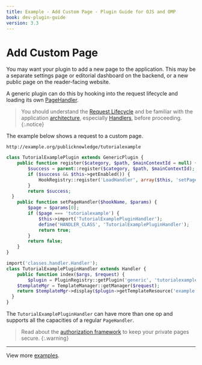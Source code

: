 ```yaml
---
title: Example - Add Custom Page - Plugin Guide for OJS and OMP
book: dev-plugin-guide
version: 3.3
---
```


# Add Custom Page

You may want your plugin to add a new page to the application. This may be a separate settings page or editorial dashboard on the backend, or a new public page on the reader-facing website.

A generic plugin can do this by hooking into the request lifecycle and loading its own [PageHandler](/dev/documentation/en/architecture-handlers).

> You should understand the [Request Lifecycle](/dev/documentation/en/architecture-request) and be familiar with the application [architecture](/dev/documentation/en/architecture), especially [Handlers](/dev/documentation/en/architecture-handlers), before proceeding.
{:.notice}

The example below shows a request to a custom page.

```
http://example.org/publicknowledge/tutorialexample
```

```php
class TutorialExamplePlugin extends GenericPlugin {
	public function register($category, $path, $mainContextId = null) {
		$success = parent::register($category, $path, $mainContextId);
		if ($success && $this->getEnabled()) {
			HookRegistry::register('LoadHandler', array($this, 'setPageHandler'));
		}
		return $success;
  }
	public function setPageHandler($hookName, $params) {
		$page = $params[0];
		if ($page === 'tutorialexample') {
			$this->import('TutorialExamplePluginHandler');
			define('HANDLER_CLASS', 'TutorialExamplePluginHandler');
			return true;
		}
		return false;
	}
}
```

```php
import('classes.handler.Handler');
class TutorialExamplePluginHandler extends Handler {
	public function index($args, $request) {
		$plugin = PluginRegistry::getPlugin('generic', 'tutorialexampleplugin');
    $templateMgr = TemplateManager::getManager($request);
    return $templateMgr->display($plugin->getTemplateResource('example.tpl'));
  }
}
```

The `TutorialExamplePluginHandler` can have more than one op and supports all the capacities of a regular `PageHandler`.

> Read about the [authorization framework](/dev/documentation/en/architecture-authorization) to keep your private pages secure.
{:.warning}

---

View more [examples](./examples).

